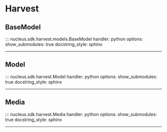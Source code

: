 # Harvest

## BaseModel

::: nucleus.sdk.harvest.models.BaseModel
    handler: python
    options:
      show_submodules: true
      docstring_style: sphinx

----

## Model

::: nucleus.sdk.harvest.Model
    handler: python
    options:
      show_submodules: true
      docstring_style: sphinx

----

## Media

::: nucleus.sdk.harvest.Media
    handler: python
    options:
      show_submodules: true
      docstring_style: sphinx

----
